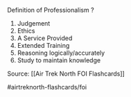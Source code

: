 Definition of Professionalism
?
1. Judgement
2. Ethics
3. A Service Provided
4. Extended Training
5. Reasoning logically/accurately
6. Study to maintain knowledge

Source: [[Air Trek North FOI Flashcards]]

#airtreknorth-flashcards/foi